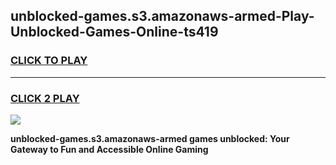 
## unblocked-games.s3.amazonaws-armed-Play-Unblocked-Games-Online-ts419
<h3>
<a href="https://premium76.site?title=unblocked-games.s3.amazonaws-armed&ref=24A">CLICK TO PLAY</a></h3>
<hr>

<h3>
<a href="https://premium76.site?title=unblocked-games.s3.amazonaws-armed&ref=24A">CLICK 2 PLAY</a>
  
</h3>

<a href="https://premium76.site?title=unblocked-games.s3.amazonaws-armed&ref=24A"><img src="https://clearcache.store/games.png"></a>


**unblocked-games.s3.amazonaws-armed games unblocked: Your Gateway to Fun and Accessible Online Gaming**
